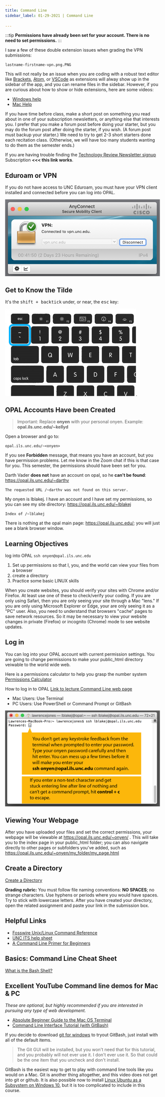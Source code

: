 ```yaml
---
title: Command Line
sidebar_label: 01-29-2021 | Command Line

---
```


:::tip
**Permissions have already been set for your account. There is no need to set permissions.**
:::

I saw a few of these double extension issues when grading the VPN submissions:

```
lastname-firstname-vpn.png.PNG
```

This will not really be an issue when you are coding with a robust text editor like [Brackets](http://brackets.io/), [Atom](https://atom.io/), or [VSCode](https://code.visualstudio.com/) as extensions will alway show up in the sidebar of the app, and you can rename files in the sidebar. However, if you are curious about how to show or hide extensions, here are some videos:

* [Windows help](https://www.youtube.com/watch?v=PoTah9YBG2Y)
* [Mac Help](https://www.youtube.com/watch?v=ylbme95jnEo)

If you have time before class, make a short post on something you read about in one of your subscription newsletters, or anything else that interests you. I prefer that you make a forum post before doing your starter, but you may do the forum post after doing the starter, if you wish. (A forum post must backup your starter.) We need to try to get 2-3 short starters done each recitation class. (Otherwise, we will have too many students wanting to do them as the semester ends.)

If you are having trouble finding the [Technology Review Newsletter signup](https://forms.technologyreview.com/the-download/) Subscription **<<< this link works**.

## Eduroam or VPN

If you do not have access to UNC Eduroam, you must have your VPN client installed and connected before you can log into OPAL.

![vpn image](/img/active-vpn-example.png)

## Get to Know the Tilde

It's the <kbd>shift + backtick</kbd> under, or near, the <kbd>esc</kbd> key:

![tilde](/img/tilde.png).


## OPAL Accounts Have been Created

>Important: Replace **onyen** with your personal onyen. Example: **opal.ils.unc.edu/~kellyd**

Open a browser and go to:

```
opal.ils.unc.edu/~<onyen>
```  

If you see **Forbidden** message, that means you have an account, but you have permission problems. Let me know in the Zoom chat if
this is that case for you. This semester, the permissions should have been set for you.

Darth Vader **does not** have an account on opal, so he **can't be found**: <https://opal.ils.unc.edu/~darthv>

```
The requested URL /~darthv was not found on this server.
```

My onyen is lblakej. I have an account and I have set my permissions, so you can see my site directory: <https://opal.ils.unc.edu/~lblakej>

```
Index of /~lblakej
```

There is nothing at the opal main page: <https://opal.ils.unc.edu/>; you will just see a blank browser window.

## Learning Objectives

log into OPAL ```ssh onyen@opal.ils.unc.edu```
1. Set up permissions so that I, you, and the world can view your files from a browser
3. create a directory
4. Practice some basic LINUX skills


When you create websites, you should verify your sites with Chrome and/or Firefox. At least use one of these to check/verify your coding. If you are only using Safari, then you are only seeing your site through a Mac "lens." If you are only using Microsoft Explorer or Edge, your are only seeing it as a "PC" user. Also, you need to understand that browsers "cache" pages to save network resources. So it may be necessary to view your website changes in private (Firefox) or incognito (Chrome) mode to see website updates.

## Log in

You can log into your OPAL account with current permission settings. You are going to change permissions to make your public_html directory veiwable to the world wide web.

Here is a permissions calculator to help you grasp the number system [Permissions Calculator](http://permissions-calculator.org/)

How to log in to OPAL
[Link to lecture Command Line web page](https://ils.unc.edu/courses/2020_spring/inls161_001/02a.03.command-line.html)

* Mac Users: Use Terminal
* PC Users: Use PowerShell or Command Prompt or GitBash

![password prompt image](/img/terminal-password-prompt.png)


## Viewing Your Webpage

After you have uploaded your files and set the correct permissions, your webpage will be viewable at https://opal.ils.unc.edu/~onyen/ . This will take you to the index page in your public_html folder; you can also navigate directly to other pages or subfolders you've added, such as https://opal.ils.unc.edu/~onyen/my_folder/my_page.html

## Create a Directory

[Create a Directory](https://ils.unc.edu/courses/2020_spring/inls161_001/02b.02.new-directory.html)

**Grading rubric:** You must follow file naming conventions: **NO SPACES**; no strange characters. Use hyphens or periods where you would have spaces. Try to stick with lowercase letters. After you have created your directory, open the related assignment and paste your link in the submission box.


## Helpful Links

* [Fosswire Unix/Linux Command Reference](https://files.fosswire.com/2007/08/fwunixref.pdf)
* [UNC ITS help sheet](https://github.com/ljonesdesign/161-recitations/blob/master/docs/files/unc-unix-help.pdf)
* [A Command Line Primer for Beginners](https://lifehacker.com/a-command-line-primer-for-beginners-5633909)


## Basics: Command Line Cheat Sheet
[What is the Bash Shell?](https://en.wikipedia.org/wiki/Bash_(Unix_shell))

## Excellent YouTube Command line demos for Mac & PC

*These are optional, but highly recommended if you are interested in pursuing any type of web development.*

* [Absolute Beginner Guide to the Mac OS Terminal](https://www.youtube.com/watch?v=aKRYQsKR46I)
* [Command Line Interface Tutorial (with GitBash)](https://www.youtube.com/watch?v=sw9kdFka8rA)

If you decide to download [git for windows](https://gitforwindows.org) to tryout GitBash, just install with all of the default items.  

> The Git GUI will be installed, but you won't need that for this tutorial, and you probably will not ever use it. I don't ever use it. So that could be the one item that you uncheck and don't install.

GitBash is the easiest way to get to play with command line tools like you would on a Mac. Git is another thing altogether, and this video does not get into git or github. It is also possible now to install [Linux Ubuntu as a Subsystem on Windows 10](https://docs.microsoft.com/en-us/windows/wsl/install-win10), but it is too complicated to include in this course.
